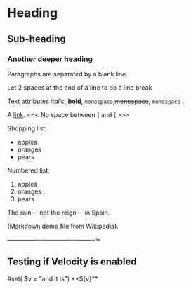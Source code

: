 Heading
=======

Sub-heading
-----------

### Another deeper heading

Paragraphs are separated
by a blank line.

Let 2 spaces at the end of a line to do a
line break

Text attributes *italic*,
**bold**, `monospace`,~~monospace~~, `monospace` .

A [link](http://example.com).
<<<   No space between ] and (  >>>

Shopping list:

* apples
* oranges
* pears

Numbered list:

1. apples
2. oranges
3. pears

The rain---not the reign---in
Spain.

([Markdown](https://en.wikipedia.org/wiki/Markdown) demo file from Wikipedia).

—————-—————-———-✂︎

Testing if Velocity is enabled
----

#set( $v = "and it is")
**${v}**
